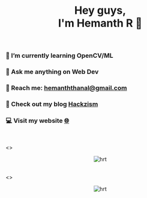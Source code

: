 <h1 align="center"> Hey guys,<br> I'm Hemanth R  💚</h1> 

<br>

### 🌱 I’m currently learning OpenCV/ML
### 💬 Ask me anything on Web Dev
### 📧 Reach me: **hemanththanal@gmail.com**
### 👾 Check out my blog [Hackzism](https://hackzism.blogspot.com/)
### 💻 Visit my website [🌐](http://hhhrrrttt222111.me/)

<br>

<> <p align="center"> <img src="https://github-readme-stats.vercel.app/api?username=hhhrrrttt222111&show_icons=true&theme=dark&hide=contribs" alt="hrt" /> </p>
<br>
<> <p align="center"> <img src="https://github-readme-stats.vercel.app/api/top-langs/?username=hhhrrrttt222111&layout=compact&theme=dark" alt="hrt" /> </p>
